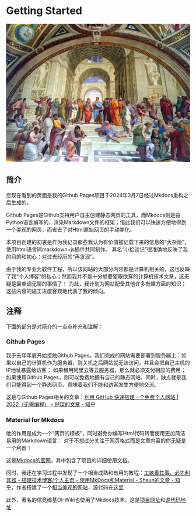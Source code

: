 # Getting Started

![Cover](./assets/the-school-of-athens.jpg)

## 简介

您现在看到的页面是我的Github Pages项目于2024年3月7日经过Mkdocs重构之后生成的。

Github Pages是Github支持用户自主创建静态网页的工具，而Mkdocs则是由Python语言编写的，渲染Markdown文件的框架；借此我们可以快速方便地得到一个美观的网页，而省去了对Html原始网页的手动美化。

本项目创建的初衷是作为我记录那些我认为有价值被记载下来的信息的“大杂烩”，使用html语言同markdown+js插件共同制作。
其名“小拾谈记”很准确地反映了我的目的和初心：对过去经历的“再发现”。

由于我的专业为软件工程，所以该网站的大部分内容都是计算机相关的，这也反映了我“个人博客”的私心；然而我并不是十分想要望眼欲穿的计算机技术文章，这无疑是最单调无聊的事情了！
为此，我计划为网站配备其他许多有趣方面的知识；这些内容的施工进度客观地代表了我的倾向。

## 注释

下面的部分是对简介的一点点补充和注解：

### Github Pages

我于去年年底开始接触Github Pages。我们完成的网站需要部署到服务器上：如果以自己的计算机作为服务器，则关机之后网站就无法访问，并且会把自己主机的IP地址暴露给访客；
如果租用阿里云等云服务器，那么就必须支付相应的费用；
如果使用Github Pages，则可以免费地拥有自己的静态网站，同时，缺点就是我们只能得到一个静态网页，意味着我们不能和访客发生方便地交流。

这是与Github Pages相关的文章：[利用 GitHub 快速搭建一个免费个人网站 | 2022（无需编程） - 倪琛的文章 - 知乎](https://zhuanlan.zhihu.com/p/548396509)

### Material for Mkdocs

他的作用是成为一个“网页的模板”，同时避免你编写Html代码转而使用更加简洁易用的Markdown语言：
对于不想过分关注于网页格式而是文章内容的你无疑是一个利器！

这是[Mkdocs的官网](https://squidfunk.github.io/mkdocs-material/)，其中包含了项目的详细使用文档。

同时，我还在学习过程中发现了一个相当成熟和有用的教程：[工欲善其事，必先利其器 - 搭建技术博客/个人主页 - 使用MkDocs和Material - Shaun的文章 - 知乎](https://zhuanlan.zhihu.com/p/672743170)，作者搭建了一个[相当美观的网站](http://www.cuishuaiwen.com:8000/zh/)，源代码在[这里](https://github.com/Shuaiwen-Cui/Infinity/)

此外，著名的信竞维基OI-Wiki也使用了Mkdocs技术，这是[项目网址](https://oi-wiki.org//)和[源代码地址](https://github.com/OI-wiki/OI-wiki/)
